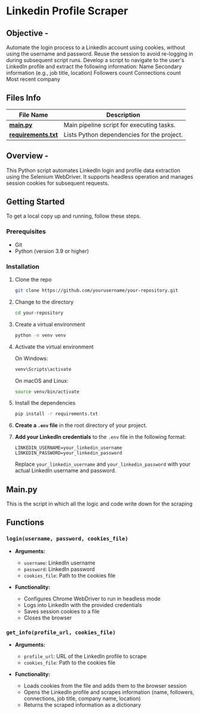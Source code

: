 # Linkedin Profile Scraper

## Objective -

Automate the login process to a LinkedIn account using cookies, without using the username and password.
Reuse the session to avoid re-logging in during subsequent script runs.
Develop a script to navigate to the user's LinkedIn profile and extract the following information:
Name
Secondary information (e.g., job title, location)
Followers count
Connections count
Most recent company

## Files Info


| **File Name**                                                                                                 | **Description**                              |
|---------------------------------------------------------------------------------------------------------------|----------------------------------------------|
| [**main.py**](https://github.com/deepakver484/Linkedin_automation/main.py)                           | Main pipeline script for executing tasks.   |
| [**requirements.txt**](https://github.com/deepakver484/d2k-assignments/blob/deepak/requirements.txt)        | Lists Python dependencies for the project.  |



## Overview - 
This Python script automates LinkedIn login and profile data extraction using the Selenium WebDriver. It supports headless operation and manages session cookies for subsequent requests.

## Getting Started

To get a local copy up and running, follow these steps.

### Prerequisites

* Git
* Python (version 3.9 or higher)

### Installation

1. Clone the repo
    ```sh
    git clone https://github.com/yourusername/your-repository.git
    ```

2. Change to the directory
    ```sh
    cd your-repository
    ```

3. Create a virtual environment
    ```sh
    python -m venv venv
    ```
4. Activate the virtual environment

    On Windows:
    ```sh
    venv\Scripts\activate
    ```

    On macOS and Linux:
    ```sh
    source venv/bin/activate
    ```

5. Install the dependencies
    ```sh
    pip install -r requirements.txt
    ```

6. **Create a `.env` file** in the root directory of your project.

7. **Add your LinkedIn credentials** to the `.env` file in the following format:

    ```plaintext
    LINKEDIN_USERNAME=your_linkedin_username
    LINKEDIN_PASSWORD=your_linkedin_password
    ```

    Replace `your_linkedin_username` and `your_linkedin_password` with your actual LinkedIn username and password.


## Main.py
This is the script in which all the logic and code write down for the scraping

## Functions

### `login(username, password, cookies_file)`

- **Arguments:** 
  - `username`: LinkedIn username
  - `password`: LinkedIn password
  - `cookies_file`: Path to the cookies file

- **Functionality:**
  - Configures Chrome WebDriver to run in headless mode
  - Logs into LinkedIn with the provided credentials
  - Saves session cookies to a file
  - Closes the browser

### `get_info(profile_url, cookies_file)`

- **Arguments:** 
  - `profile_url`: URL of the LinkedIn profile to scrape
  - `cookies_file`: Path to the cookies file

- **Functionality:**
  - Loads cookies from the file and adds them to the browser session
  - Opens the LinkedIn profile and scrapes information (name, followers, connections, job title, company name, location)
  - Returns the scraped information as a dictionary
 
    



